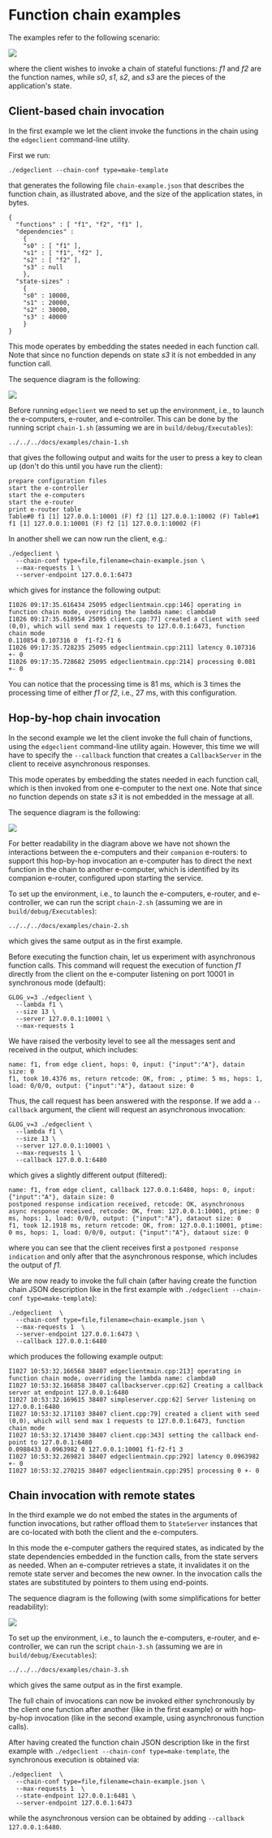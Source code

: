 # Function chain examples

The examples refer to the following scenario:

![](example-chain-1.png)

where the client wishes to invoke a chain of stateful functions: _f1_ and _f2_ are the function names, while _s0_, _s1_, _s2_, and _s3_ are the pieces of the application's state.

## Client-based chain invocation

In the first example we let the client invoke the functions in the chain using the `edgeclient` command-line utility.

First we run:

```
./edgeclient --chain-conf type=make-template
```

that generates the following file `chain-example.json` that describes the function chain, as illustrated above, and the size of the application states, in bytes.
```
{
  "functions" : [ "f1", "f2", "f1" ],
  "dependencies" :
    {
    "s0" : [ "f1" ],
    "s1" : [ "f1", "f2" ],
    "s2" : [ "f2" ],
    "s3" : null
    },
  "state-sizes" :
    {
    "s0" : 10000,
    "s1" : 20000,
    "s2" : 30000,
    "s3" : 40000
    }
}
```

This mode operates by embedding the states needed in each function call. Note that since no function depends on state _s3_ it is not embedded in any function call.

The sequence diagram is the following:

![](example-chain-2.png)

Before running `edgeclient` we need to set up the environment, i.e., to launch the e-computers, e-router, and e-controller. This can be done by the running script `chain-1.sh` (assuming we are in `build/debug/Executables`):

```
../../../docs/examples/chain-1.sh
```

that gives the following output and waits for the user to press a key to clean up (don't do this until you have run the client):

```
prepare configuration files
start the e-controller
start the e-computers
start the e-router
print e-router table
Table#0 f1 [1] 127.0.0.1:10001 (F) f2 [1] 127.0.0.1:10002 (F) Table#1 f1 [1] 127.0.0.1:10001 (F) f2 [1] 127.0.0.1:10002 (F)
```

In another shell we can now run the client, e.g.:

```
./edgeclient \
  --chain-conf type=file,filename=chain-example.json \
  --max-requests 1 \
  --server-endpoint 127.0.0.1:6473
```

which gives for instance the following output:

```
I1026 09:17:35.616434 25095 edgeclientmain.cpp:146] operating in function chain mode, overriding the lambda name: clambda0
I1026 09:17:35.618954 25095 client.cpp:77] created a client with seed (0,0), which will send max 1 requests to 127.0.0.1:6473, function chain mode
0.110854 0.107316 0  f1-f2-f1 6
I1026 09:17:35.728235 25095 edgeclientmain.cpp:211] latency 0.107316 +- 0
I1026 09:17:35.728682 25095 edgeclientmain.cpp:214] processing 0.081 +- 0
```

You can notice that the processing time is 81 ms, which is 3 times the processing time of either _f1_ or _f2_, i.e., 27 ms, with this configuration.

## Hop-by-hop chain invocation

In the second example we let the client invoke the full chain of functions, using the `edgeclient` command-line utility again. However, this time we will have to specify the `--callback` function that creates a `CallbackServer` in the client to receive asynchronous responses.

This mode operates by embedding the states needed in each function call, which is then invoked from one e-computer to the next one. Note that since no function depends on state _s3_ it is not embedded in the message at all.

The sequence diagram is the following:

![](example-chain-3.png)

For better readability in the diagram above we have not shown the interactions between the e-computers and their `companion` e-routers: to support this hop-by-hop invocation an e-computer has to direct the next function in the chain to another e-computer, which is identified by its companion e-router, configured upon starting the service.

To set up the environment, i.e., to launch the e-computers, e-router, and e-controller, we can run the script `chain-2.sh` (assuming we are in `build/debug/Executables`):

```
../../../docs/examples/chain-2.sh
```

which gives the same output as in the first example.

Before executing the function chain, let us experiment with asynchronous function calls. This command will request the execution of function _f1_ directly from the client on the e-computer listening on port 10001 in synchronous mode (default):

```
GLOG_v=3 ./edgeclient \
  --lambda f1 \
  --size 13 \
  --server 127.0.0.1:10001 \
  --max-requests 1
```

We have raised the verbosity level to see all the messages sent and received in the output, which includes:

```
name: f1, from edge client, hops: 0, input: {"input":"A"}, datain size: 0
f1, took 10.4376 ms, return retcode: OK, from: , ptime: 5 ms, hops: 1, load: 0/0/0, output: {"input":"A"}, dataout size: 0
```

Thus, the call request has been answered with the response. If we add a `--callback` argument, the client will request an asynchronous invocation:

```
GLOG_v=3 ./edgeclient \
  --lambda f1 \
  --size 13 \
  --server 127.0.0.1:10001 \
  --max-requests 1 \
  --callback 127.0.0.1:6480
```

which gives a slightly different output (filtered):

```
name: f1, from edge client, callback 127.0.0.1:6480, hops: 0, input: {"input":"A"}, datain size: 0
postponed response indication received, retcode: OK, asynchronous
async response received, retcode: OK, from: 127.0.0.1:10001, ptime: 0 ms, hops: 1, load: 0/0/0, output: {"input":"A"}, dataout size: 0
f1, took 12.1918 ms, return retcode: OK, from: 127.0.0.1:10001, ptime: 0 ms, hops: 1, load: 0/0/0, output: {"input":"A"}, dataout size: 0
```

where you can see that the client receives first a `postponed response indication` and only after that the asynchronous response, which includes the output of _f1_.

We are now ready to invoke the full chain (after having create the function chain JSON description like in the first example with `./edgeclient --chain-conf type=make-template`):

```
./edgeclient  \
  --chain-conf type=file,filename=chain-example.json \
  --max-requests 1  \
  --server-endpoint 127.0.0.1:6473 \
  --callback 127.0.0.1:6480
```

which produces the following example output:

```
I1027 10:53:32.166568 38407 edgeclientmain.cpp:213] operating in function chain mode, overriding the lambda name: clambda0
I1027 10:53:32.166858 38407 callbackserver.cpp:62] Creating a callback server at endpoint 127.0.0.1:6480
I1027 10:53:32.169615 38407 simpleserver.cpp:62] Server listening on 127.0.0.1:6480
I1027 10:53:32.171103 38407 client.cpp:79] created a client with seed (0,0), which will send max 1 requests to 127.0.0.1:6473, function chain mode
I1027 10:53:32.171430 38407 client.cpp:343] setting the callback end-point to 127.0.0.1:6480
0.0988433 0.0963982 0 127.0.0.1:10001 f1-f2-f1 3
I1027 10:53:32.269821 38407 edgeclientmain.cpp:292] latency 0.0963982 +- 0
I1027 10:53:32.270215 38407 edgeclientmain.cpp:295] processing 0 +- 0
```

## Chain invocation with remote states

In the third example we do not embed the states in the arguments of function invocations, but rather offload them to `StateServer` instances that are co-located with both the client and the e-computers.

In this mode the e-computer gathers the required states, as indicated by the state dependencies embedded in the function calls, from the state servers as needed. When an e-computer retrieves a state, it invalidates it on the remote state server and becomes the new owner. In the invocation calls the states are substituted by pointers to them using end-points.

The sequence diagram is the following (with some simplifications for better readability):

![](example-chain-4.png)

To set up the environment, i.e., to launch the e-computers, e-router, and e-controller, we can run the script `chain-3.sh` (assuming we are in `build/debug/Executables`):

```
../../../docs/examples/chain-3.sh
```

which gives the same output as in the first example.

The full chain of invocations can now be invoked either synchronously by the client one function after another (like in the first example) or with hop-by-hop invocation (like in the second example, using asynchronous function calls).

After having created the function chain JSON description like in the first example with `./edgeclient --chain-conf type=make-template`, the synchronous execution is obtained via:

```
./edgeclient  \
  --chain-conf type=file,filename=chain-example.json \
  --max-requests 1  \
  --state-endpoint 127.0.0.1:6481 \
  --server-endpoint 127.0.0.1:6473
```

while the asynchronous version can be obtained by adding `--callback 127.0.0.1:6480`.
